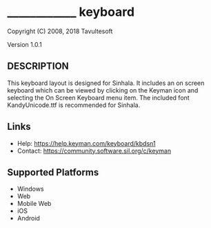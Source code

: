 ____________ keyboard
=====================

Copyright (C) 2008, 2018 Tavultesoft

Version 1.0.1

DESCRIPTION
-----------

This keyboard layout is designed for Sinhala. It includes an on screen keyboard which can be viewed by clicking on the Keyman icon and selecting the On Screen Keyboard menu item. The included font KandyUnicode.ttf is recommended for Sinhala.

Links
-----

 * Help:     https://help.keyman.com/keyboard/kbdsn1
 * Contact:  https://community.software.sil.org/c/keyman

Supported Platforms
-------------------
 * Windows
 * Web
 * Mobile Web
 * iOS
 * Android
